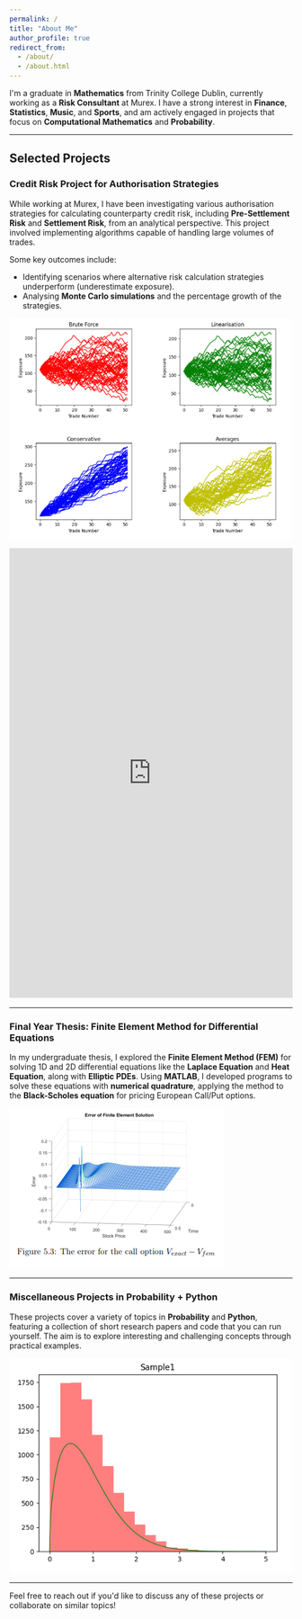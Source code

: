 ```yaml
---
permalink: /
title: "About Me"
author_profile: true
redirect_from: 
  - /about/
  - /about.html
---
```



I'm a graduate in **Mathematics** from Trinity College Dublin, currently working as a **Risk Consultant** at Murex. I have a strong interest in **Finance**, **Statistics**, **Music**, and **Sports**, and am actively engaged in projects that focus on **Computational Mathematics** and **Probability**.

---

## Selected Projects

### Credit Risk Project for Authorisation Strategies

While working at Murex, I have been investigating various authorisation strategies for calculating counterparty credit risk, including **Pre-Settlement Risk** and **Settlement Risk**, from an analytical perspective. This project involved implementing algorithms capable of handling large volumes of trades. 

Some key outcomes include:
- Identifying scenarios where alternative risk calculation strategies underperform (underestimate exposure).
- Analysing **Monte Carlo simulations** and the percentage growth of the strategies.

![Credit Risk Photo](/images/cr.png)
<iframe
  src="https://mybinder.org/v2/gh/misty576/Git-Repository/HEAD?labpath=MC_PCGrowth_NGR.ipynb"
  width="100%"
  height="800px"
  frameborder="0">
</iframe>

---

### Final Year Thesis: Finite Element Method for Differential Equations

In my undergraduate thesis, I explored the **Finite Element Method (FEM)** for solving 1D and 2D differential equations like the **Laplace Equation** and **Heat Equation**, along with **Elliptic PDEs**. Using **MATLAB**, I developed programs to solve these equations with **numerical quadrature**, applying the method to the **Black-Scholes equation** for pricing European Call/Put options.

![FEM Photo](/images/fem.png)

---

### Miscellaneous Projects in Probability + Python

These projects cover a variety of topics in **Probability** and **Python**, featuring a collection of short research papers and code that you can run yourself. The aim is to explore interesting and challenging concepts through practical examples.

![Other Photo](/images/otherimage.png)

---

Feel free to reach out if you'd like to discuss any of these projects or collaborate on similar topics!
